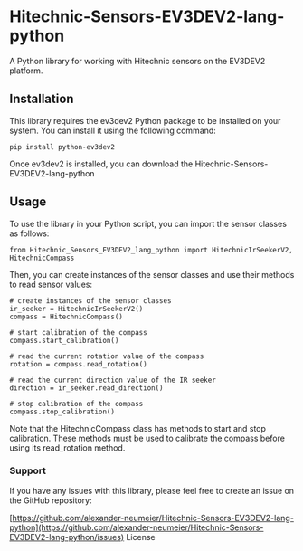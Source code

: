 # Hitechnic-Sensors-EV3DEV2-lang-python

A Python library for working with Hitechnic sensors on the EV3DEV2 platform.
## Installation

This library requires the ev3dev2 Python package to be installed on your system. You can install it using the following command:
```
pip install python-ev3dev2
```
Once ev3dev2 is installed, you can download the Hitechnic-Sensors-EV3DEV2-lang-python

## Usage

To use the library in your Python script, you can import the sensor classes as follows:

```
from Hitechnic_Sensors_EV3DEV2_lang_python import HitechnicIrSeekerV2, HitechnicCompass
```
Then, you can create instances of the sensor classes and use their methods to read sensor values:


```
# create instances of the sensor classes
ir_seeker = HitechnicIrSeekerV2()
compass = HitechnicCompass()

# start calibration of the compass
compass.start_calibration()

# read the current rotation value of the compass
rotation = compass.read_rotation()

# read the current direction value of the IR seeker
direction = ir_seeker.read_direction()

# stop calibration of the compass
compass.stop_calibration()
```
Note that the HitechnicCompass class has methods to start and stop calibration. These methods must be used to calibrate the compass before using its read_rotation method.
### Support

If you have any issues with this library, please feel free to create an issue on the GitHub repository:

[https://github.com/alexander-neumeier/Hitechnic-Sensors-EV3DEV2-lang-python](https://github.com/alexander-neumeier/Hitechnic-Sensors-EV3DEV2-lang-python/issues)
License
